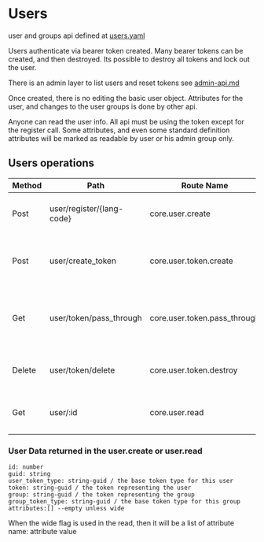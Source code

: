 # Users

user and groups api defined at [users.yaml](../../../api-docs/users.yaml)


Users authenticate via bearer token created. Many bearer tokens can be created, and then destroyed. Its possible to destroy all tokens and lock out the user.


There is an admin layer to list users and reset tokens see [admin-api.md](admin-api.md)

Once created, there is no editing the basic user object. Attributes for the user, and changes to the user groups is done by other api.

Anyone can read the user info. All api must be using the token except for the register call.
Some attributes, and even some standard definition attributes will be marked as readable by user or his admin group only.

## Users operations

| Method | Path                      | Route Name                   | Description                                         | Args                                  | Notes                             |
|--------|---------------------------|------------------------------|-----------------------------------------------------|---------------------------------------|-----------------------------------|
| Post   | user/register/{lang-code} | core.user.create             | Makes a new user, puts the username in the aliases  | username (must be unique)             | returns a bearer token            |
| Post   | user/create_token         | core.user.token.create       | makes a new bearer token for the authenticated user | optional pass through data to store   |                                   |
| Get    | user/token/pass_through   | core.user.token.pass_through | makes a new bearer token for the authenticated user |                                       | uses the log in token to get data |
| Delete | user/token/delete         | core.user.token.destroy      | Deletes the token being used in this call           |                                       | cannot delete last token          |
| Get    | user/:id                  | core.user.read               | Shows the user information                          | optional wide flag to show attributes |                                   |

### User Data returned in the user.create or user.read

    id: number
    guid: string 
    user_token_type: string-guid / the base token type for this user
    token: string-guid / the token representing the user
    group: string-guid / the token representing the group
    group_token_type: string-guid / the base token type for this group
    attributes:[] --empty unless wide

When the wide flag is used in the read, then it will be a list of attribute name: attribute value